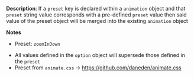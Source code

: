 __Description__: If a `preset` key is declared within a `animation` object and that `preset` string value corresponds with a pre-defined `preset` value then said value of the preset object will be merged into the existing `animation` object

__Notes__

+ Preset: `zoomInDown`
- All values defined in the `option` object will supersede those defined in the `preset`
- Preset from `animate.css` -> https://github.com/daneden/animate.css